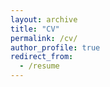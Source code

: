 ```yaml
---
layout: archive
title: "CV"
permalink: /cv/
author_profile: true
redirect_from:
  - /resume
---
```




<!-- Publications
======
  <ul>{% for post in site.publications reversed %}
    {% include archive-single-cv.html %}
  {% endfor %}</ul> -->